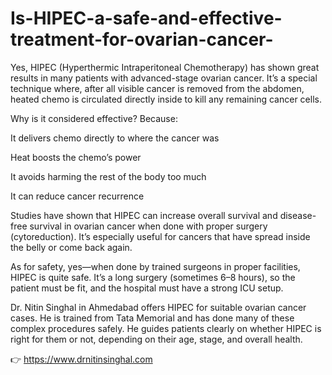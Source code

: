 # Is-HIPEC-a-safe-and-effective-treatment-for-ovarian-cancer-

Yes, HIPEC (Hyperthermic Intraperitoneal Chemotherapy) has shown great results in many patients with advanced-stage ovarian cancer. It’s a special technique where, after all visible cancer is removed from the abdomen, heated chemo is circulated directly inside to kill any remaining cancer cells.

Why is it considered effective? Because:

It delivers chemo directly to where the cancer was

Heat boosts the chemo’s power

It avoids harming the rest of the body too much

It can reduce cancer recurrence

Studies have shown that HIPEC can increase overall survival and disease-free survival in ovarian cancer when done with proper surgery (cytoreduction). It’s especially useful for cancers that have spread inside the belly or come back again.

As for safety, yes—when done by trained surgeons in proper facilities, HIPEC is quite safe. It’s a long surgery (sometimes 6–8 hours), so the patient must be fit, and the hospital must have a strong ICU setup.

Dr. Nitin Singhal in Ahmedabad offers HIPEC for suitable ovarian cancer cases. He is trained from Tata Memorial and has done many of these complex procedures safely. He guides patients clearly on whether HIPEC is right for them or not, depending on their age, stage, and overall health.

👉 https://www.drnitinsinghal.com
